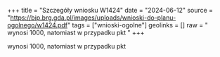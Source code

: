 +++
title = "Szczegóły wniosku W1424"
date = "2024-06-12"
source = "https://bip.brg.gda.pl/images/uploads/wnioski-do-planu-ogolnego/w1424.pdf"
tags = ["wnioski-ogolne"]
geolinks = []
raw = " wynosi 1000, natomiast w przypadku pkt "
+++

 wynosi 1000, natomiast w przypadku pkt 


